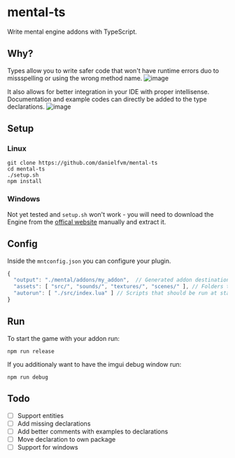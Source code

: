 # mental-ts
Write mental engine addons with TypeScript.

## Why?
Types allow you to write safer code that won't have runtime errors duo to missspelling or using the wrong method name. 
![image](https://github.com/user-attachments/assets/d8642730-4ae5-4e10-aa21-f95157c0b207)

It also allows for better integration in your IDE with proper intellisense. Documentation and example codes can directly be added to the type declarations.
![image](https://github.com/user-attachments/assets/0edaf67f-a9de-4d99-86e2-e23d1dbb845f)


## Setup
### Linux
```
git clone https://github.com/danielfvm/mental-ts
cd mental-ts
./setup.sh
npm install
```
### Windows
Not yet tested and `setup.sh` won't work - you will need to download the Engine from the [offical website](https://mentalgames.org/game/1) manually and extract it.

## Config
Inside the `mntconfig.json` you can configure your plugin.
```js
{
  "output": "./mental/addons/my_addon",  // Generated addon destination path + name 
  "assets": [ "src/", "sounds/", "textures/", "scenes/" ], // Folders that build.js will look for assets
  "autorun": [ "./src/index.lua" ] // Scripts that should be run at startup
}
```

## Run
To start the game with your addon run:
```
npm run release
```

If you additionaly want to have the imgui debug window run:
```
npm run debug
```

## Todo
* [ ] Support entities
* [ ] Add missing declarations
* [ ] Add better comments with examples to declarations
* [ ] Move declaration to own package
* [ ] Support for windows
